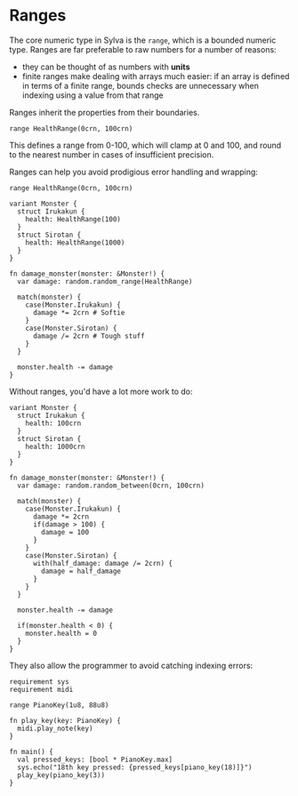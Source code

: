 # Ranges

The core numeric type in Sylva is the `range`, which is a bounded numeric type.
Ranges are far preferable to raw numbers for a number of reasons:
- they can be thought of as numbers with **units**
- finite ranges make dealing with arrays much easier: if an array is defined
  in terms of a finite range, bounds checks are unnecessary when indexing using
  a value from that range

Ranges inherit the properties from their boundaries.

```sylva
range HealthRange(0crn, 100crn)
```

This defines a range from 0-100, which will clamp at 0 and 100, and round to
the nearest number in cases of insufficient precision.

Ranges can help you avoid prodigious error handling and wrapping:

```sylva
range HealthRange(0crn, 100crn)

variant Monster {
  struct Irukakun {
    health: HealthRange(100)
  }
  struct Sirotan {
    health: HealthRange(1000)
  }
}

fn damage_monster(monster: &Monster!) {
  var damage: random.random_range(HealthRange)

  match(monster) {
    case(Monster.Irukakun) {
      damage *= 2crn # Softie
    }
    case(Monster.Sirotan) {
      damage /= 2crn # Tough stuff
    }
  }

  monster.health -= damage
}
```

Without ranges, you'd have a lot more work to do:

```sylva
variant Monster {
  struct Irukakun {
    health: 100crn
  }
  struct Sirotan {
    health: 1000crn
  }
}

fn damage_monster(monster: &Monster!) {
  var damage: random.random_between(0crn, 100crn)

  match(monster) {
    case(Monster.Irukakun) {
      damage *= 2crn
      if(damage > 100) {
        damage = 100
      }
    }
    case(Monster.Sirotan) {
      with(half_damage: damage /= 2crn) {
        damage = half_damage
      }
    }
  }

  monster.health -= damage

  if(monster.health < 0) {
    monster.health = 0
  }
}
```

They also allow the programmer to avoid catching indexing errors:

```sylva
requirement sys
requirement midi

range PianoKey(1u8, 88u8)

fn play_key(key: PianoKey) {
  midi.play_note(key)
}

fn main() {
  val pressed_keys: [bool * PianoKey.max]
  sys.echo("18th key pressed: {pressed_keys[piano_key(18)]}")
  play_key(piano_key(3))
}
```
